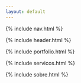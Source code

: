 ```yaml
---
layout: default
---
```

{% include nav.html %}

{% include header.html %}

{% include portfolio.html %}

{% include servicos.html %}

{% include sobre.html %}